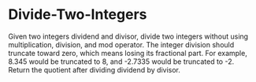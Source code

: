 # Divide-Two-Integers
Given two integers dividend and divisor, divide two integers without using multiplication, division, and mod operator.  The integer division should truncate toward zero, which means losing its fractional part. For example, 8.345 would be truncated to 8, and -2.7335 would be truncated to -2.  Return the quotient after dividing dividend by divisor.
